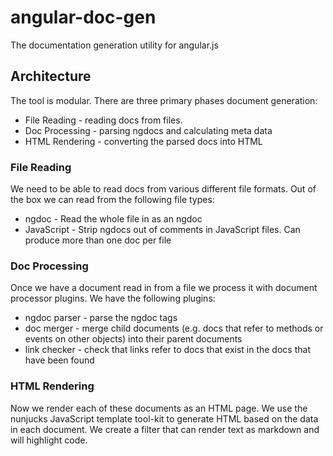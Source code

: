 angular-doc-gen
===============

The documentation generation utility for angular.js


## Architecture

The tool is modular.  There are three primary phases document generation:

* File Reading - reading docs from files.
* Doc Processing - parsing ngdocs and calculating meta data
* HTML Rendering - converting the parsed docs into HTML

### File Reading

We need to be able to read docs from various different file formats.  Out of the box we can read
from the following file types:

* ngdoc - Read the whole file in as an ngdoc
* JavaScript - Strip ngdocs out of comments in JavaScript files. Can produce more than one doc per
  file

### Doc Processing

Once we have a document read in from a file we process it with document processor plugins. We have
the following plugins:

* ngdoc parser - parse the ngdoc tags
* doc merger - merge child documents (e.g. docs that refer to methods or events on other objects)
  into their parent documents
* link checker - check that links refer to docs that exist in the docs that have been found

### HTML Rendering

Now we render each of these documents as an HTML page. We use the nunjucks JavaScript template
tool-kit to generate HTML based on the data in each document. We create a filter that can render
text as markdown and will highlight code.